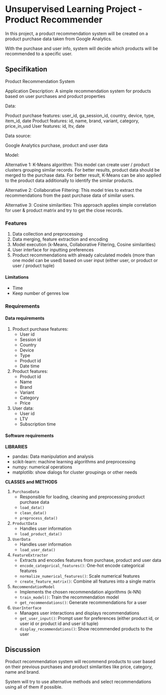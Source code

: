 # Unsupervised Learning Project - Product Recommender

In this project, a product recommendation system will be created on a product purchase data taken from Google Analytics.

With the purchase and user info, system will decide which products will be recommended to a specific user.

## Specifikation

Product Recommendation System

Application Description:
A simple recommendation system for products based on user purchases and product properties

Data:

Product purchase features: user_id, ga_session_id, country, device, type, item_id, date
Product features: id, name, brand, variant, category, price_in_usd
User features: id, ltv, date

Data source:

Google Analytics purchase, product and user data

Model:

Alternative 1: K-Means algorithm: This model can create user / product clusters grouping similar records. 
For better results, product data should be merged to the purchase data. For better result, K-Means can be also applied to the product data additionally to identify the similar products.

Alternative 2: Collaborative Filtering: This model tries to extract the recommendations from the past purchase data of similar users.

Alternative 3: Cosine similarities:  This approach applies simple correlation for user & product matrix and try to get the close records.  

### Features

1. Data collection and preprocessing
2. Data merging, feature extraction and encoding
3. Model execution (k-Means, Collaborative Filtering, Cosine similarities)
4. User interface for inputting preferences
5. Product recommendations with already calculated models (more than one model can be used) based on user input (either user, or product or user / product tuple)

#### Limitations
* Time
* Keep number of genres low

### Requirements

#### Data requirements

1. Product purchase features:
    * User id
    * Session id
    * Country
    * Device
    * Type
    * Product id
    * Date time
2. Product features:
    * Product id
    * Name
    * Brand
    * Variant
    * Category
    * Price
3. User data:
    * User id
    * LTV
    * Subscription time

#### Software requirements

**LIBRARIES**

* pandas: Data manipulation and analysis
* scikit-learn: machine learning algorithms and preprocessing
* numpy: numerical operations
* matplotlib: show dialogs for cluster groupings or other needs

**CLASSES and METHODS**

1. `PurchaseData`
    * Responsible for loading, cleaning and preprocessing product purchase data
    * `load_data()`
    * `clean_data()`
    * `preprocess_data()`
2. `ProductData`
    * Handles user information
    * `load_product_data()`
3. `UserData`
    * Handles user information
    * `load_user_data()`
4. `FeatureExtractor`
    * Extracts and encodes features from purchase, product and user data
    * `encode_categorical_features()`: One-hot encode categorical features
    * `normalize_numerical_features()`: Scale numerical features
    * `create_feature_matrix()`: Combine all features into a single matrix
5. `RecommendationModel`
    * Implements the chosen recommendation algorithms (k-NN)
    * `train_model()`: Train the recommendation model
    * `get_recommendations()`: Generate recommendations for a user
6. `UserInterface`
    * Manages user interactions and displays recommendations
    * `get_user_input()`: Prompt user for preferences (either product id, or user id or product id and user id tuple)
    * `display_recommendations()`: Show recommended products to the user

## Discussion

Product recommendation system will recommend products to user based on their previous purchases and product similarities like price, category, name and brand.

System will try to use alternative methods and select recommendations using all of them if possible.
